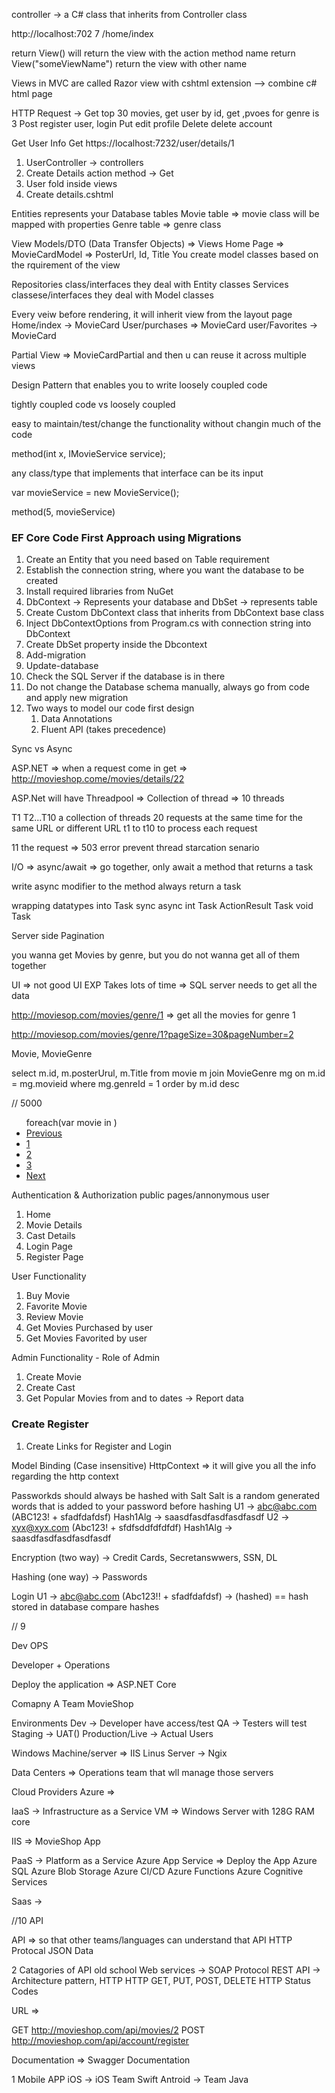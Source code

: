 controller -> a C# class that inherits from Controller class

http://localhost:702 7 /home/index

return View() will return the view with the action method name
return View("someViewName") return the view with other name




Views in MVC are called Razor view with cshtml extension --> combine c# html page

HTTP Request -> 
Get  top 30 movies, get user by id, get ,pvoes for genre is 3
Post  register user, login
Put edit profile
Delete delete account

Get User Info
Get https://localhost:7232/user/details/1
1. UserController -> controllers
2. Create Details action method -> Get
3. User fold inside views
4. Create details.cshtml

Entities represents your Database tables
Movie table => movie class will be mapped with properties
Genre table => genre class

View Models/DTO (Data Transfer Objects) => Views 
Home Page => MovieCardModel => PosterUrl, Id, Title
You create model classes based on the rquirement of the view

Repositories class/interfaces they deal with Entity classes
Services classese/interfaces they deal with Model classes


Every veiw before rendering, it will inherit view from the layout page
Home/index -> MovieCard
User/purchases => MovieCard
user/Favorites -> MovieCard

Partial View => MovieCardPartial and then u can reuse it across multiple views


Design Pattern that enables you to write loosely coupled code

tightly coupled code vs loosely coupled 

easy to maintain/test/change the functionality without changin much of the code


method(int x, IMovieService service);

any class/type that implements that interface can be its input

var movieService = new MovieService();

method(5, movieService)


### EF Core Code First Approach using Migrations

1. Create an Entity that you need based on Table requirement
1. Establish the connection string, where you want the database to be created
1. Install required libraries from NuGet
1. DbContext -> Represents your database and DbSet -> represents table
1. Create Custom DbContext class that inherits from DbContext base class
1. Inject DbContextOptions from Program.cs with connection string into DbContext
1. Create DbSet<Entity> property inside the Dbcontext
1. Add-migration
1. Update-database
1. Check the SQL Server if the database is in there
1. Do not change the Database schema manually, always go from code and apply new migration
1. Two ways to model our code first design
	1. Data Annotations
	1. Fluent API (takes precedence)

Sync vs Async

ASP.NET => when a request come in 
get => http://movieshop.come/movies/details/22

ASP.Net will have Threadpool => Collection of thread => 10 threads

T1 T2...T10 a collection of threads
20 requests at the same time for the same URL or different URL
t1 to t10 to process each request

11 the request => 503 error
prevent thread starcation senario

I/O =>
async/await => go together, only await a method that returns a task

write async modifier to the method
always return a task

wrapping datatypes into Task
sync			async
int				Task<int>
ActionResult	Task<ActionResult>
void			Task

Server side Pagination

you wanna get Movies by genre, but you do not wanna get all of them together

UI => not good UI EXP
Takes lots of time => SQL server needs to get all the data

http://moviesop.com/movies/genre/1 => get all the movies for genre 1


http://moviesop.com/movies/genre/1?pageSize=30&pageNumber=2

Movie, MovieGenre

select m.id, m.posterUrul, m.Title
from 
movie m join MovieGenre mg on m.id = mg.movieid
where mg.genreId = 1
order by m.id desc


// 5000

<nav aria-label="Page navigation example">
  <ul class="pagination">
  foreach(var movie in )
    <li class="page-item"><a class="page-link" href="#">Previous</a></li>
    <li class="page-item"><a class="page-link" href="#">1</a></li>
    <li class="page-item"><a class="page-link" href="#">2</a></li>
    <li class="page-item"><a class="page-link" href="#">3</a></li>
    <li class="page-item"><a class="page-link" href="#">Next</a></li>
  </ul>
</nav>

Authentication & Authorization
public pages/annonymous user
1. Home
1. Movie Details
1. Cast Details
1. Login Page
1. Register Page


User Functionality
1. Buy Movie
1. Favorite Movie
1. Review Movie
1. Get Movies Purchased by user
1. Get Movies Favorited by user

Admin Functionality - Role of Admin
1. Create Movie
1. Create Cast
1. Get Popular Movies from and to dates -> Report data

### Create Register 
1. Create Links for Register and Login

Model Binding (Case insensitive)
HttpContext => it will give you all the info regarding the http context

Passworkds should always be hashed with Salt
Salt is a random generated words that is added to your password before hashing
U1 -> abc@abc.com  (ABC123! + sfadfdafdsf)  Hash1Alg ->  saasdfasdfasdfasdfasdf
U2 -> xyx@xyx.com  (Abc123! + sfdfsddfdfdfdf)  Hash1Alg ->  saasdfasdfasdfasdfasdf

Encryption (two way)  -> Credit Cards, Secretanswwers, SSN, DL

Hashing (one way) -> Passwords


Login
U1 -> abc@abc.com (Abc123!! + sfadfdafdsf) -> (hashed) == hash stored in database
compare hashes

// 9

Dev OPS

Developer + Operations 

Deploy the application => ASP.NET Core

Comapny A
Team MovieShop

Environments 
Dev -> Developer have access/test
QA -> Testers will test
Staging -> UAT()
Production/Live -> Actual Users


Windows Machine/server => IIS
Linus Server -> Ngix

Data Centers => Operations team that wll manage those servers

Cloud Providers
Azure => 

IaaS -> Infrastructure as a Service VM => Windows Server with 128G RAM core

IIS => MovieShop App

PaaS -> Platform as a Service
Azure App Service => Deploy the App
Azure SQL
Azure Blob Storage
Azure CI/CD
Azure Functions
Azure Cognitive Services

Saas -> 

//10 API

API => so that other teams/languages can understand that API
HTTP Protocal
JSON Data

2 Catagories of API
old school Web services -> SOAP Protocol
REST API -> Architecture pattern, HTTP HTTP GET, PUT, POST, DELETE 
HTTP Status Codes

URL => 

GET http://movieshop.com/api/movies/2
POST http://movieshop.com/api/account/register

Documentation => Swagger Documentation

1 Mobile APP
    iOS -> iOS Team Swift
    Antroid -> Team Java
